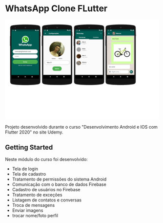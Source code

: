 # WhatsApp Clone FLutter

![Whatsapp telas](https://github.com/maxweiner7/WhatsApp-Clone---Flutter/blob/main/WhatsApp.png)

Projeto desenvolvido durante o curso "Desenvolvimento Android e IOS com Flutter 2020" no site Udemy.

## Getting Started


Neste módulo do curso foi desenvolvido:

* Tela de login
* Tela de cadastro
* Tratamento de permissões do sistema Android
* Comunicação com o banco de dados Firebase
* Cadastro de usuários no Firebase
* Tratamento de exceções
* Listagem de contatos e conversas
* Troca de mensagens
* Enviar imagens
* trocar nome/foto perfil
